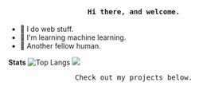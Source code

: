 <h4 align="center"><samp> Hi there, and welcome.</samp></h4>

- 🌱 I do web stuff.
- 🌴 I'm learning machine learning.
- 🌵 Another fellow human.

**Stats**
![Top Langs](https://github-readme-stats.vercel.app/api/top-langs/?username=meel-hd&layout=compact)
<a href="https://sllcoding.dev"><img src="https://github-readme-stats.vercel.app/api?username=meel-hd&show_icons=true" /></a>
<p align="center"><samp>Check out my projects below.</samp></p>